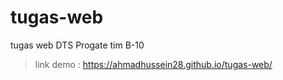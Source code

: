 # tugas-web
tugas web DTS Progate tim B-10
> link demo : https://ahmadhussein28.github.io/tugas-web/
